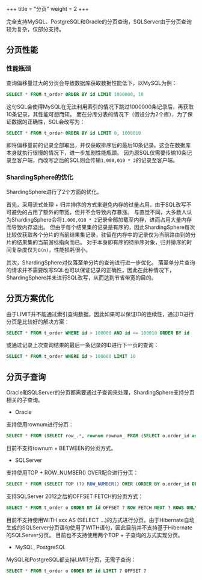 +++
title = "分页"
weight = 2
+++

完全支持MySQL、PostgreSQL和Oracle的分页查询，SQLServer由于分页查询较为复杂，仅部分支持。

## 分页性能

### 性能瓶颈

查询偏移量过大的分页会导致数据库获取数据性能低下，以MySQL为例：

```sql
SELECT * FROM t_order ORDER BY id LIMIT 1000000, 10
```

这句SQL会使得MySQL在无法利用索引的情况下跳过1000000条记录后，再获取10条记录，其性能可想而知。
而在分库分表的情况下（假设分为2个库），为了保证数据的正确性，SQL会改写为：

```sql
SELECT * FROM t_order ORDER BY id LIMIT 0, 1000010
```

即将偏移量前的记录全部取出，并仅获取排序后的最后10条记录。这会在数据库本身就执行很慢的情况下，进一步加剧性能瓶颈。
因为原SQL仅需要传输10条记录至客户端，而改写之后的SQL则会传输`1,000,010 * 2`的记录至客户端。

### ShardingSphere的优化

ShardingSphere进行了2个方面的优化。

首先，采用流式处理 + 归并排序的方式来避免内存的过量占用。由于SQL改写不可避免的占用了额外的带宽，但并不会导致内存暴涨。
与直觉不同，大多数人认为ShardingSphere会将`1,000,010 * 2`记录全部加载至内存，进而占用大量内存而导致内存溢出。
但由于每个结果集的记录是有序的，因此ShardingSphere每次比较仅获取各个分片的当前结果集记录，驻留在内存中的记录仅为当前路由到的分片的结果集的当前游标指向而已。
对于本身即有序的待排序对象，归并排序的时间复杂度仅为`O(n)`，性能损耗很小。

其次，ShardingSphere对仅落至单分片的查询进行进一步优化。
落至单分片查询的请求并不需要改写SQL也可以保证记录的正确性，因此在此种情况下，ShardingSphere并未进行SQL改写，从而达到节省带宽的目的。

## 分页方案优化

由于LIMIT并不能通过索引查询数据，因此如果可以保证ID的连续性，通过ID进行分页是比较好的解决方案：

```sql
SELECT * FROM t_order WHERE id > 100000 AND id <= 100010 ORDER BY id
```

或通过记录上次查询结果的最后一条记录的ID进行下一页的查询：

```sql
SELECT * FROM t_order WHERE id > 100000 LIMIT 10
```

## 分页子查询

Oracle和SQLServer的分页都需要通过子查询来处理，ShardingSphere支持分页相关的子查询。

- Oracle

支持使用rownum进行分页：

```sql
SELECT * FROM (SELECT row_.*, rownum rownum_ FROM (SELECT o.order_id as order_id FROM t_order o JOIN t_order_item i ON o.order_id = i.order_id) row_ WHERE rownum <= ?) WHERE rownum > ?
```

目前不支持rownum + BETWEEN的分页方式。

- SQLServer

支持使用TOP + ROW_NUMBER() OVER配合进行分页：

```sql
SELECT * FROM (SELECT TOP (?) ROW_NUMBER() OVER (ORDER BY o.order_id DESC) AS rownum, * FROM t_order o) AS temp WHERE temp.rownum > ? ORDER BY temp.order_id
```

支持SQLServer 2012之后的OFFSET FETCH的分页方式：

```sql
SELECT * FROM t_order o ORDER BY id OFFSET ? ROW FETCH NEXT ? ROWS ONLY
```

目前不支持使用WITH xxx AS (SELECT ...)的方式进行分页。由于Hibernate自动生成的SQLServer分页语句使用了WITH语句，因此目前并不支持基于Hibernate的SQLServer分页。
目前也不支持使用两个TOP + 子查询的方式实现分页。

- MySQL, PostgreSQL

MySQL和PostgreSQL都支持LIMIT分页，无需子查询：

```sql
SELECT * FROM t_order o ORDER BY id LIMIT ? OFFSET ?
```
